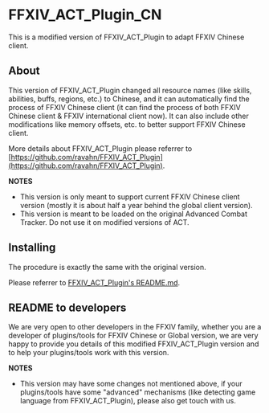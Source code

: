 # FFXIV_ACT_Plugin_CN

This is a modified version of FFXIV_ACT_Plugin to adapt FFXIV Chinese client.

## About

This version of FFXIV_ACT_Plugin changed all resource names (like skills, abilities, buffs, regions, etc.) to Chinese, and it can automatically find the process of FFXIV Chinese client (it can find the process of both FFXIV Chinese client & FFXIV international client now). It can also include other modifications like memory offsets, etc. to better support FFXIV Chinese client.

More details about FFXIV_ACT_Plugin please referrer to [https://github.com/ravahn/FFXIV_ACT_Plugin](https://github.com/ravahn/FFXIV_ACT_Plugin).

__NOTES__

* This version is only meant to support current FFXIV Chinese client version (mostly it is about half a year behind the global client version).
* This version is meant to be loaded on the original Advanced Combat Tracker. Do not use it on modified versions of ACT.

## Installing

The procedure is exactly the same with the original version.

Please referrer to [FFXIV_ACT_Plugin's README.md](https://github.com/ravahn/FFXIV_ACT_Plugin/blob/master/README.md).

## README to developers

We are very open to other developers in the FFXIV family, whether you are a developer of plugins/tools for FFXIV Chinese or Global version,
we are very happy to provide you details of this modified FFXIV_ACT_Plugin version and to help your plugins/tools work with this version.

__NOTES__

* This version may have some changes not mentioned above, if your plugins/tools have some "advanced" mechanisms (like detecting game language from FFXIV_ACT_Plugin), please also get touch with us.
